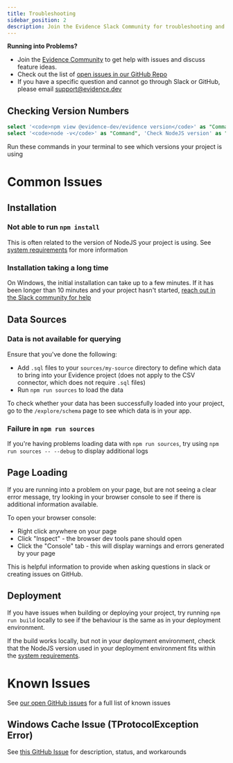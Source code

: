 ```yaml
---
title: Troubleshooting
sidebar_position: 2
description: Join the Evidence Slack Community for troubleshooting and support
---
```


<Alert status=warning>

**Running into Problems?**
- Join the [Evidence Community](https://slack.evidence.dev) to get help with issues and discuss feature ideas.
- Check out the list of [open issues in our GitHub Repo](https://github.com/evidence-dev/evidence/issues)
- If you have a specific question and cannot go through Slack or GitHub, please email <support@evidence.dev>

</Alert>

## Checking Version Numbers
```sql commands
select '<code>npm view @evidence-dev/evidence version</code>' as "Command", 'Check Evidence version' as "Description" UNION ALL
select '<code>node -v</code>' as "Command", 'Check NodeJS version' as "Description"
```

Run these commands in your terminal to see which versions your project is using

<DataTable data={commands} formatColumnTitles=false>
    <Column id="Description" wrap/>
    <Column id="Command" wrap contentType=html/>
</DataTable>

# Common Issues

## Installation

### Not able to run `npm install`
This is often related to the version of NodeJS your project is using. See [system requirements](/guides/system-requirements) for more information

### Installation taking a long time
On Windows, the initial installation can take up to a few minutes. If it has been longer than 10 minutes and your project hasn't started, [reach out in the Slack community for help](https://slack.evidence.dev)


## Data Sources

### Data is not available for querying
Ensure that you've done the following:
- Add `.sql` files to your `sources/my-source` directory to define which data to bring into your Evidence project (does not apply to the CSV connector, which does not require `.sql` files)
- Run `npm run sources` to load the data

To check whether your data has been successfully loaded into your project, go to the `/explore/schema` page to see which data is in your app.

### Failure in `npm run sources` 
If you're having problems loading data with `npm run sources`, try using `npm run sources -- --debug` to display additional logs

## Page Loading
If you are running into a problem on your page, but are not seeing a clear error message, try looking in your browser console to see if there is additional information available.

To open your browser console:
- Right click anywhere on your page
- Click "Inspect" - the browser dev tools pane should open
- Click the "Console" tab - this will display warnings and errors generated by your page

This is helpful information to provide when asking questions in slack or creating issues on GitHub.

## Deployment
If you have issues when building or deploying your project, try running `npm run build` locally to see if the behaviour is the same as in your deployment environment.

If the build works locally, but not in your deployment environment, check that the NodeJS version used in your deployment environment fits within the [system requirements](/guides/system-requirements).


# Known Issues

See [our open GitHub issues](https://github.com/evidence-dev/evidence/issues) for a full list of known issues

## Windows Cache Issue (TProtocolException Error)
See [this GitHub Issue](https://github.com/evidence-dev/evidence/issues/1693) for description, status, and workarounds